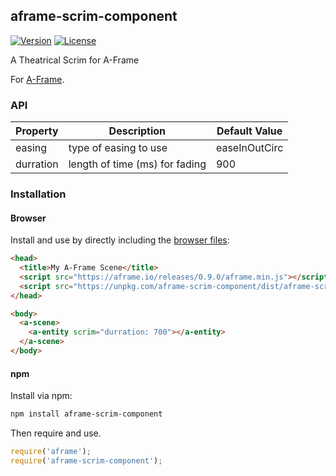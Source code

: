 ## aframe-scrim-component

[![Version](http://img.shields.io/npm/v/aframe-scrim-component.svg?style=flat-square)](https://npmjs.org/package/aframe-scrim-component)
[![License](http://img.shields.io/npm/l/aframe-scrim-component.svg?style=flat-square)](https://npmjs.org/package/aframe-scrim-component)

A Theatrical Scrim for A-Frame

For [A-Frame](https://aframe.io).

### API

| Property | Description | Default Value |
| -------- | ----------- | ------------- |
| easing   | type of easing to use | easeInOutCirc |
| durration | length of time (ms) for fading | 900 |

### Installation

#### Browser

Install and use by directly including the [browser files](dist):

```html
<head>
  <title>My A-Frame Scene</title>
  <script src="https://aframe.io/releases/0.9.0/aframe.min.js"></script>
  <script src="https://unpkg.com/aframe-scrim-component/dist/aframe-scrim-component.min.js"></script>
</head>

<body>
  <a-scene>
    <a-entity scrim="durration: 700"></a-entity>
  </a-scene>
</body>
```

#### npm

Install via npm:

```bash
npm install aframe-scrim-component
```

Then require and use.

```js
require('aframe');
require('aframe-scrim-component');
```
